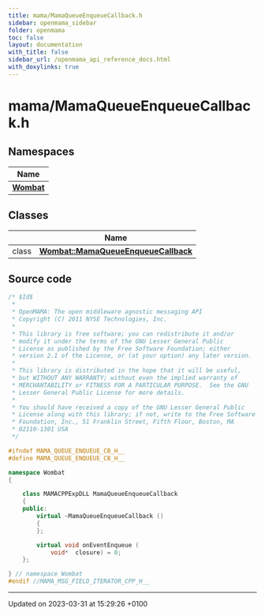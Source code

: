```yaml
---
title: mama/MamaQueueEnqueueCallback.h
sidebar: openmama_sidebar
folder: openmama
toc: false
layout: documentation
with_title: false
sidebar_url: /openmama_api_reference_docs.html
with_doxylinks: true
---
```


# mama/MamaQueueEnqueueCallback.h



## Namespaces

| Name           |
| -------------- |
| **[Wombat](namespaceWombat.html)**  |

## Classes

|                | Name           |
| -------------- | -------------- |
| class | **[Wombat::MamaQueueEnqueueCallback](classWombat_1_1MamaQueueEnqueueCallback.html)**  |




## Source code

```cpp
/* $Id$
 *
 * OpenMAMA: The open middleware agnostic messaging API
 * Copyright (C) 2011 NYSE Technologies, Inc.
 *
 * This library is free software; you can redistribute it and/or
 * modify it under the terms of the GNU Lesser General Public
 * License as published by the Free Software Foundation; either
 * version 2.1 of the License, or (at your option) any later version.
 *
 * This library is distributed in the hope that it will be useful,
 * but WITHOUT ANY WARRANTY; without even the implied warranty of
 * MERCHANTABILITY or FITNESS FOR A PARTICULAR PURPOSE.  See the GNU
 * Lesser General Public License for more details.
 *
 * You should have received a copy of the GNU Lesser General Public
 * License along with this library; if not, write to the Free Software
 * Foundation, Inc., 51 Franklin Street, Fifth Floor, Boston, MA
 * 02110-1301 USA
 */

#ifndef MAMA_QUEUE_ENQUEUE_CB_H__
#define MAMA_QUEUE_ENQUEUE_CB_H__

namespace Wombat 
{

    class MAMACPPExpDLL MamaQueueEnqueueCallback
    {
    public:
        virtual ~MamaQueueEnqueueCallback () 
        {
        };

        virtual void onEventEnqueue (
            void*  closure) = 0;
    };

} // namespace Wombat
#endif //MAMA_MSG_FIELD_ITERATOR_CPP_H__ 
```


-------------------------------

Updated on 2023-03-31 at 15:29:26 +0100
